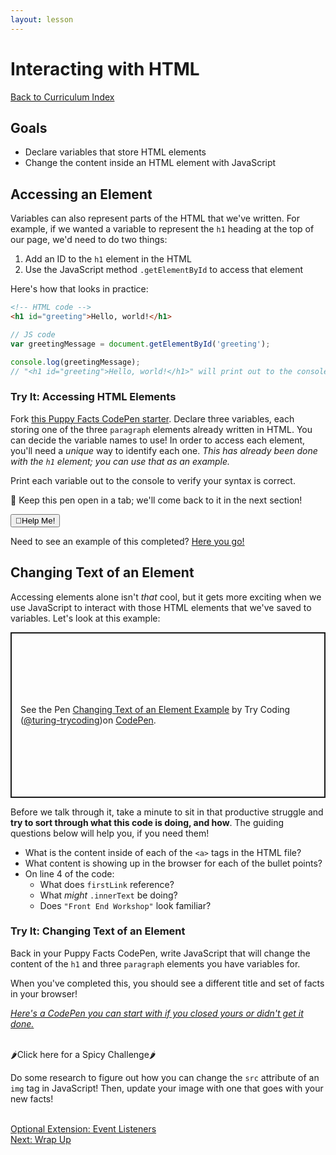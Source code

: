```yaml
---
layout: lesson
---
```


# Interacting with HTML

<a href="../">Back to Curriculum Index</a>

## Goals

- Declare variables that store HTML elements
- Change the content inside an HTML element with JavaScript

## Accessing an Element

Variables can also represent parts of the HTML that we've written. For example, if we wanted a variable to represent the `h1` heading at the top of our page, we'd need to do two things:

1. Add an ID to the `h1` element in the HTML
2. Use the JavaScript method `.getElementById` to access that element

Here's how that looks in practice:

```html
<!-- HTML code -->
<h1 id="greeting">Hello, world!</h1>
```

```js
// JS code
var greetingMessage = document.getElementById('greeting');

console.log(greetingMessage);
// "<h1 id="greeting">Hello, world!</h1>" will print out to the console
```

<div class="try-it-new">
  <h3>Try It: Accessing HTML Elements</h3>
  <p>Fork <a href="https://codepen.io/turing-trycoding/pen/dyMgOoM?editors=1010" target="blank">this Puppy Facts CodePen starter</a>. Declare three variables, each storing one of the three <code>paragraph</code> elements already written in HTML. You can decide the variable names to use! In order to access each element, you'll need a <em>unique</em> way to identify each one. <em>This has already been done with the <code>h1</code> element; you can use that as an example.</em></p> 
  <p>Print each variable out to the console to verify your syntax is correct.</p>
  <p><span role="img" aria-label="open folder">📂</span> Keep this pen open in a tab; we'll come back to it in the next section!</p>
  <div class="help-container">
    <button class="help-click"><span role="img" aria-label="raised hand">🤚</span>Help Me!</button>
    <div class="help-toggle">
      <p>Need to see an example of this completed? <a target="blank" href="https://codepen.io/turing-trycoding/pen/NWNObqY">Here you go!</a></p>
    </div>
  </div>
</div>

## Changing Text of an Element

Accessing elements alone isn't _that_ cool, but it gets more exciting when we use JavaScript to interact with those HTML elements that we've saved to variables. Let's look at this example:

<p class="codepen" data-height="265" data-theme-id="default" data-default-tab="html,result" data-user="turing-trycoding" data-slug-hash="MWyPbwZ" style="height: 265px; box-sizing: border-box; display: flex; align-items: center; justify-content: center; border: 2px solid; margin: 1em 0; padding: 1em;" data-pen-title="Changing Text of an Element Example"><span>See the Pen <a href="https://codepen.io/turing-trycoding/pen/MWyPbwZ">Changing Text of an Element Example</a> by Try Coding (<a href="https://codepen.io/turing-trycoding">@turing-trycoding</a>)on <a href="https://codepen.io">CodePen</a>.</span></p><script async src="https://static.codepen.io/assets/embed/ei.js"></script>

Before we talk through it, take a minute to sit in that productive struggle and **try to sort through what this code is doing, and how**. The guiding questions below will help you, if you need them!

- What is the content inside of each of the `<a>` tags in the HTML file?
- What content is showing up in the browser for each of the bullet points?
- On line 4 of the code:
  - What does `firstLink` reference?
  - What _might_ `.innerText` be doing?
  - Does `"Front End Workshop"` look familiar?

<div class="try-it-new">
  <h3>Try It: Changing Text of an Element</h3>
  <p>Back in your Puppy Facts CodePen, write JavaScript that will change the content of the <code>h1</code> and three <code>paragraph</code> elements you have variables for.</p>
  <p>When you've completed this, you should see a different title and set of facts in your browser!</p>
  <a target="blank" href="https://codepen.io/turing-trycoding/pen/LYNgbpp"><em>Here's a CodePen you can start with if you closed yours or didn't get it done.</em></a>
  <br>
  <br>

  <div class="spicy-container">
    <p class="spicy-click">
      <span role="img" aria-label="spicy pepper">🌶</span>Click here for a Spicy Challenge<span role="img" aria-label="spicy pepper">🌶</span>
    </p>
    <div class="spicy-toggle">
      <p>Do some research to figure out how you can change the <code>src</code> attribute of an <code>img</code> tag in JavaScript! Then, update your image with one that goes with your new facts!</p>
    </div>
  </div>
</div>

<br>
<a href="../event-listeners">Optional Extension: Event Listeners</a>
<br>
<a href="../wrap-up">Next: Wrap Up</a>
